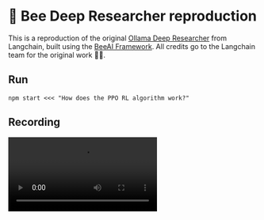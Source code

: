 # 🐝 Bee Deep Researcher reproduction

This is a reproduction of the original [Ollama Deep Researcher](https://github.com/langchain-ai/ollama-deep-researcher/blob/main/README.md) from Langchain, built using the [BeeAI Framework](https://i-am-bee.github.io/bee-agent-framework#/). All credits go to the Langchain team for the original work 🙏👏.

## Run

`npm start <<< "How does the PPO RL algorithm work?"`

## Recording

<video src="https://github.com/aleskalfas/bee-deep-researcher-reproduction/blob/b7381a39b27fa73bc45619e0c978f7e3b4e2d0e9/media/recording.mp4" controls></video>
